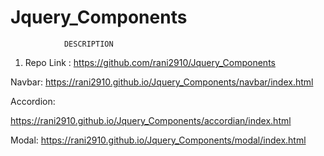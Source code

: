 # Jquery_Components

				

				DESCRIPTION

1. Repo Link :  https://github.com/rani2910/Jquery_Components

Navbar: https://rani2910.github.io/Jquery_Components/navbar/index.html


Accordion:

 https://rani2910.github.io/Jquery_Components/accordian/index.html


Modal: https://rani2910.github.io/Jquery_Components/modal/index.html
